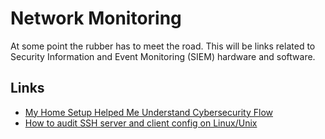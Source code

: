 # Network Monitoring
At some point the rubber has to meet the road. This will be links related to Security Information and Event Monitoring (SIEM) hardware and software.

## Links

- [My Home Setup Helped Me Understand Cybersecurity Flow](https://medium.com/paypal-tech/my-home-setup-helped-me-understand-cybersecurity-flow-27a692b90a19)
- [How to audit SSH server and client config on Linux/Unix](https://www.cyberciti.biz/tips/how-to-audit-ssh-server-and-client-config-on-linux-unix.html)
